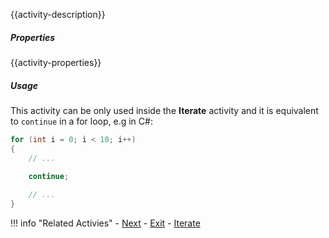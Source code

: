 {{activity-description}}

<div class="workflow-sprite next"></div>

##### Properties

{{activity-properties}}

##### Usage

This activity can be only used inside the **Iterate** activity and it is equivalent to `continue` in a for loop, e.g in C#:


``` csharp
for (int i = 0; i < 10; i++)
{
    // ...

    continue;
    
    // ...
}
```


!!! info "Related Activies"
    - [Next](Next.md)
    - [Exit](Exit.md) 
    - [Iterate](Iterate.md)